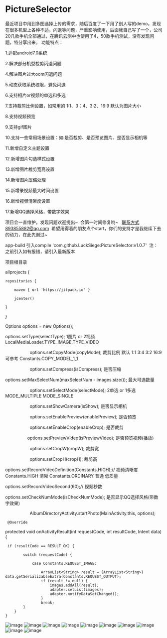 # PictureSelector
最近项目中用到多图选择上传的需求，随后百度了一下用了别人写的demo，发现在很多机型上各种不适，闪退等问题，严重影响使用，后面我自己写了一个，公司20几款手机全部通过，在腾讯云测中也使用了4，50款手机测试，没有发现问题，特分享出来。
功能特点： 

1.适配android7.0系统

2.解决部分机型裁剪闪退问题

4.解决图片过大oom闪退问题

5.动态获取系统权限，避免闪退

6.支持相片or视频的单选和多选

7.支持裁剪比例设置，如常用的  1:1、3：4、3:2、16:9 默认为图片大小

8.支持视频预览

9.支持gif图片

10.支持一些常用场景设置：如:是否裁剪、是否预览图片、是否显示相机等

11.新增自定义主题设置

12.新增图片勾选样式设置

13.新增图片裁剪宽高设置

14.新增图片压缩处理

15.新增录视频最大时间设置

16.新增视频清晰度设置

17.新增QQ选择风格，带数字效果

项目会一直维护，发现问题欢迎提出~  会第一时间修复哟~   联系方式893855882@qq.com  希望用得着的朋友点个start，你们的支持才是我继续下去的动力，在此先谢过~

app-build 引入compile 'com.github.LuckSiege:PictureSelector:v1.0.7'  注：之前引入如有报错，请引入最新版本

项目根目录

allprojects {

    repositories {
    
        maven { url 'https://jitpack.io' }
        
        jcenter()
        
    }
}

Options options = new Options();


options.setType(selectType); 1图片 or 2视频 LocalMediaLoader.TYPE_IMAGE,TYPE_VIDEO

                   
options.setCopyMode(copyMode); 裁剪比例 默认 1:1 3:4 3:2 16:9 可参考 Constants.COPY_MODEL_1_1 

                    
options.setCompress(isCompress); 是否压缩


options.setMaxSelectNum(maxSelectNum - images.size()); 最大可选数量

                    
options.setSelectMode(selectMode); 2单选 or 1多选 MODE_MULTIPLE MODE_SINGLE

                    
options.setShowCamera(isShow); 是否显示相机

                    
options.setEnablePreview(enablePreview); 是否预览

                    
options.setEnableCrop(enableCrop); 是否裁剪

                   
options.setPreviewVideo(isPreviewVideo); 是否预览视频(播放)

                    
options.setCropW(cropW); 裁剪宽

                    
options.setCropH(cropH); 裁剪高

options.setRecordVideoDefinition(Constants.HIGH);// 视频清晰度 Constants.HIGH 清晰 Constants.ORDINARY 普通 低质量

options.setRecordVideoSecond(60);// 视频秒数


options.setCheckNumMode(isCheckNumMode); 是否显示QQ选择风格(带数字效果)

                    
AlbumDirectoryActivity.startPhoto(MainActivity.this, options);
 
     @Override
protected void onActivityResult(int requestCode, int resultCode, Intent data) {

     if (resultCode == RESULT_OK) {
     
            switch (requestCode) {
            
                case Constants.REQUEST_IMAGE:
                
                    ArrayList<String> result = (ArrayList<String>) data.getSerializableExtra(Constants.REQUEST_OUTPUT);
                    if (result != null) {
                        images.addAll(result);
                        adapter.setList(images);
                        adapter.notifyDataSetChanged();
                    }
                    break;
            }
        }
    }

![image](https://github.com/LuckSiege/PictureSelector/blob/master/image/A574F86A9A9F42A77D03B0ACC9E761C9.jpg)
![image](https://github.com/LuckSiege/PictureSelector/blob/master/image/ABE302D298BD56DEC871F4464E64646F.jpg)
![image](https://github.com/LuckSiege/PictureSelector/blob/master/image/3483AB11C78AF4C6DCC408504768A138.jpg)
![image](https://github.com/LuckSiege/PictureSelector/blob/master/image/66C119A6BD918EAF9418324836C34BA6.jpg)
![image](https://github.com/LuckSiege/PictureSelector/blob/master/image/5F1513BFD9490AF153E3E30840964FB1.jpg)
![image](https://github.com/LuckSiege/PictureSelector/blob/master/image/BA7C4A038613182020DA9CE0152DA5D4.jpg)
![image](https://github.com/LuckSiege/PictureSelector/blob/master/image/0F918EB15954836F59A95A3F7E0D2012.jpg)
![image](https://github.com/LuckSiege/PictureSelector/blob/master/image/2AEDE4E52CC095F5896E066C59DDDF85.jpg)
![image](https://github.com/LuckSiege/PictureSelector/blob/master/image/36C818DEDF2A5AA745CD699FBBF67E7F.jpg)
![image](https://github.com/LuckSiege/PictureSelector/blob/master/image/9B433C9C47C3FCA7BC42D6E3B6F27698.jpg)
